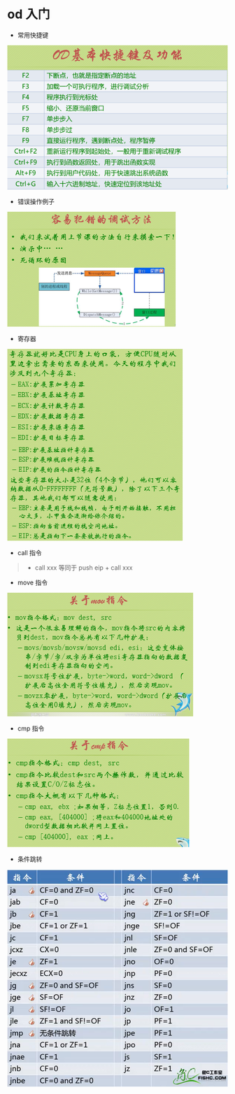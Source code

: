 # od 入门

- 常用快捷键

![](./pic/od_shortcut.jpg)

- 错误操作例子

![](./pic/err_op.png)

- 寄存器

![](./pic/registed.jpg)

- call 指令

> - call xxx 等同于 push eip + call xxx

- move 指令

![](./pic/move_api.png)

- cmp 指令

![](./pic/cmp_api.png)

- 条件跳转

![](./pic/condiction_jump.png)